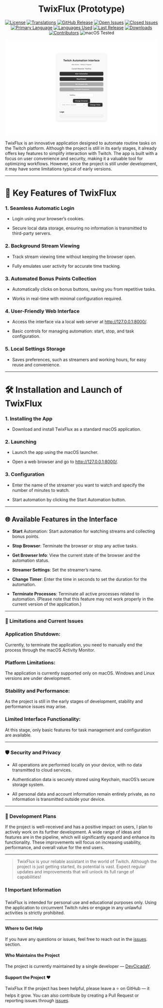 <div align="center">

# TwixFlux (Prototype)

[![License](https://img.shields.io/badge/license-MIT-green)](https://github.com/DevCicadaY/TwixFlux/blob/main/LICENSE)
[![Translations](https://img.shields.io/badge/translations-English-blue)](https://github.com/DevCicadaY/TwixFlux)
[![GitHub Release](https://img.shields.io/github/v/release/DevCicadaY/TwixFlux)](https://github.com/DevCicadaY/TwixFlux/releases)
[![Open Issues](https://img.shields.io/github/issues/DevCicadaY/TwixFlux)](https://github.com/DevCicadaY/TwixFlux/issues)
[![Closed Issues](https://img.shields.io/github/issues-closed/DevCicadaY/TwixFlux)](https://github.com/DevCicadaY/TwixFlux/issues?q=is%3Aissue+is%3Aclosed)
[![Primary Language](https://img.shields.io/github/languages/top/DevCicadaY/TwixFlux)](https://github.com/DevCicadaY/TwixFlux)
[![Languages Used](https://img.shields.io/github/languages/count/DevCicadaY/TwixFlux)](https://github.com/DevCicadaY/TwixFlux)
[![Last Release](https://img.shields.io/github/release-date/DevCicadaY/TwixFlux)](https://github.com/DevCicadaY/TwixFlux/releases)
[![Downloads](https://img.shields.io/github/downloads/DevCicadaY/TwixFlux/total)](https://github.com/DevCicadaY/TwixFlux/releases)
[![Contributors](https://img.shields.io/github/contributors/DevCicadaY/TwixFlux)](https://github.com/DevCicadaY/TwixFlux/graphs/contributors)
![macOS Tested](https://img.shields.io/badge/macOS%20Tested-Sequoia%2015.2-blue)

</div>

[![Main Screen](/TwixFlux%20(Prototype).png)](https://www.youtube.com/watch?v=-OxDIS6Qr4c)

TwixFlux is an innovative application designed to automate routine tasks on the Twitch platform. Although the project is still in its early stages, it already offers key features to simplify interaction with Twitch. The app is built with a focus on user convenience and security, making it a valuable tool for optimizing workflows. However, since the project is still under development, it may have some limitations typical of early versions.

---

# 🚀 Key Features of TwixFlux

### 1.	Seamless Automatic Login

- Login using your browser’s cookies.

- Secure local data storage, ensuring no information is transmitted to third-party servers.

### 2.	Background Stream Viewing

- Track stream viewing time without keeping the browser open.

- Fully emulates user activity for accurate time tracking.

### 3.	Automated Bonus Points Collection

- Automatically clicks on bonus buttons, saving you from repetitive tasks.

- Works in real-time with minimal configuration required.

### 4.	User-Friendly Web Interface

- Access the interface via a local web server at http://127.0.0.1:8000/.

- Basic controls for managing automation: start, stop, and task configuration.

### 5.	Local Settings Storage
- Saves preferences, such as streamers and working hours, for easy reuse and convenience.

---

# 🛠️ Installation and Launch of TwixFlux

### 1.	Installing the App

- Download and install TwixFlux as a standard macOS application.

### 2.	Launching

- Launch the app using the macOS launcher.

- Open a web browser and go to http://127.0.0.1:8000/.

### 3.	Configuration

- Enter the name of the streamer you want to watch and specify the number of minutes to watch.

- Start automation by clicking the Start Automation button.

---

## 🌐 Available Features in the Interface

- **Start** Automation: Start automation for watching streams and collecting bonus points.

- **Stop Browser**: Terminate the browser or stop any active tasks.

- **Get Browser Info**: View the current state of the browser and the automation status.

- **Streamer Settings**: Set the streamer’s name.

- **Change Timer**: Enter the time in seconds to set the duration for the automation.

- **Terminate Processes**: Terminate all active processes related to automation. (Please note that this feature may not work properly in the current version of the application.) 

---

### 🛑 Limitations and Current Issues

### Application Shutdown:

Currently, to terminate the application, you need to manually end the process through the macOS Activity Monitor.

### Platform Limitations:

The application is currently supported only on macOS. Windows and Linux versions are under development.

### Stability and Performance:

As the project is still in the early stages of development, stability and performance issues may arise.

### Limited Interface Functionality:

At this stage, only basic features for task management and configuration are available.

---

###  🛡️ Security and Privacy

- All operations are performed locally on your device, with no data transmitted to cloud services.

- Authentication data is securely stored using Keychain, macOS’s secure storage system.

- All personal data and account information remain entirely private, as no information is transmitted outside your device.

--- 

### 🚀 Development Plans

If the project is well-received and has a positive impact on users, I plan to actively work on its further development. A wide range of ideas and features are in the pipeline, which will significantly expand and enhance its functionality. These improvements will focus on increasing usability, performance, and overall value for the end users.

---

> TwixFlux is your reliable assistant in the world of Twitch. Although the project is just getting started, its potential is vast. Expect regular updates and improvements that will unlock its full range of capabilities!

### ❗ Important Information

TwixFlux is intended for personal use and educational purposes only. Using the application to circumvent Twitch rules or engage in any unlawful activities is strictly prohibited.

---


#### Where to Get Help

If you have any questions or issues, feel free to reach out in the [issues](https://github.com/DevCicadaY/TwixFlux/issues). section.

#### Who Maintains the Project

The project is currently maintained by a single developer — [DevCicadaY](https://github.com/DevCicadaY).

#### Support the Project ❤️
TwixFlux
If the project has been helpful, please leave a ⭐ on GitHub — it helps it grow. You can also contribute by creating a Pull Request or reporting issues through [issues](https://github.com/DevCicadaY/TwixFlux/issues).